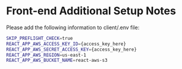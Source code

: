 # Front-end Additional Setup Notes

Please add the following information to client/.env file:

```bash
SKIP_PREFLIGHT_CHECK=true
REACT_APP_AWS_ACCESS_KEY_ID={access_key_here}
REACT_APP_AWS_SECRET_ACCESS_KEY={access_key_here}
REACT_APP_AWS_REGION=us-east-1
REACT_APP_AWS_BUCKET_NAME=react-aws-s3
```